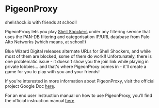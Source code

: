 # PigeonProxy
shellshock.io with friends at school!

PigeonProxy lets you play [Shell Shockers](https://yolk.best) under any filtering service that uses the PAN-DB filtering and categorisation IP/URL database from Palo Alto Networks (which means, at school!)

Blue Wizard Digital releases alternate URLs for Shell Shockers, and while most of them are blocked, some of them do work!! Unfortunately, there is one problematic issue - it doesn't show you the join link while playing in private lobbies... and that's where PigeonProxy comes in - it'll create a game for you to play with you and your friends!

If you're interested in more information about PigeonProxy, visit the official project Google Doc [here](https://docs.google.com/document/d/1UA4LpxPjmrwpQwIoFoXCzsodPXYq7hSnbY52iydH0zI/edit?usp=sharing).

For an end user instruction manual on how to use PigeonProxy, you'll find the official instruction manual [here](https://docs.google.com/document/d/1-Jme2uSqgeaNkweX0GFIPHLPx5xIMq4xv8GrFBM-oSA/edit?usp=sharing).